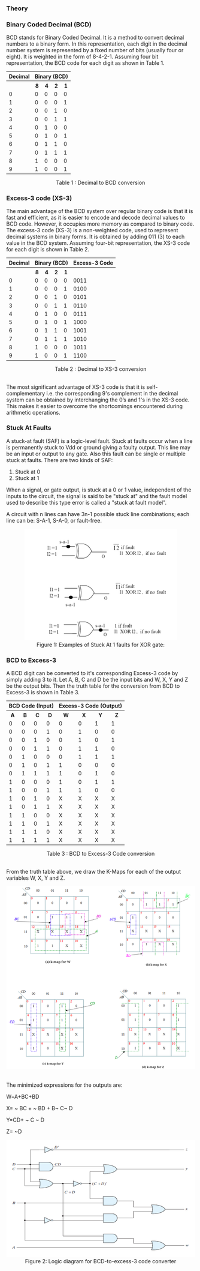 ### Theory

### Binary Coded Decimal (BCD)

BCD stands for Binary Coded Decimal. It is a method to convert decimal numbers to a binary form. In this representation, each digit in the decimal number system is represented by a fixed number of bits (usually four or eight). It is weighted in the form of 8-4-2-1. Assuming four bit representation, the BCD code for each digit as shown in Table 1.

<center>
<table class="center" >
    <tr>
      <th>Decimal</th>
      <th colspan="4">Binary (BCD)</th>
    </tr>
    <tr>
      <th></th>
      <th>8</th>
      <th>4</th>
      <th>2</th>
      <th>1</th>
    </tr>
    <tr>
      <td>0</td>
      <td>0</td>
      <td>0</td>
      <td>0</td>
      <td>0</td>
    </tr>
    <tr>
      <td>1</td>
      <td>0</td>
      <td>0</td>
      <td>0</td>
      <td>1</td>
    </tr>
    <tr>
      <td>2</td>
      <td>0</td>
      <td>0</td>
      <td>1</td>
      <td>0</td>
    </tr>
    <tr>
      <td>3</td>
      <td>0</td>
      <td>0</td>
      <td>1</td>
      <td>1</td>
    </tr>
    <tr>
      <td>4</td>
      <td>0</td>
      <td>1</td>
      <td>0</td>
      <td>0</td>
    </tr>
    <tr>
      <td>5</td>
      <td>0</td>
      <td>1</td>
      <td>0</td>
      <td>1</td>
    </tr>
    <tr>
      <td>6</td>
      <td>0</td>
      <td>1</td>
      <td>1</td>
      <td>0</td>
    </tr>
    <tr>
      <td>7</td>
      <td>0</td>
      <td>1</td>
      <td>1</td>
      <td>1</td>
    </tr>
    <tr>
      <td>8</td>
      <td>1</td>
      <td>0</td>
      <td>0</td>
      <td>0</td>
    </tr>
    <tr>
      <td>9</td>
      <td>1</td>
      <td>0</td>
      <td>0</td>
      <td>1</td>
    </tr>
  </table>
</center>
<center>Table 1 : Decimal to BCD conversion</center>

### Excess-3 code (XS-3)

The main advantage of the BCD system over regular binary code is that it is fast and efficient, as it is easier to encode and decode decimal values to BCD code. However, it occupies more memory as compared to binary code. The excess-3 code (XS-3) is a non-weighted code, used to represent decimal systems in binary forms. It is obtained by adding 011 (3) to each value in the BCD system. Assuming four-bit representation, the XS-3 code for each digit is shown in Table 2.

<center>
 <table style = "align-content: center; width:  100%;">
  <tr>
    <th>Decimal</th>
    <th colspan="4">Binary (BCD)</th>
    <th>Excess-3 Code</th>
  </tr>
  <tr>
    <th></th>
    <th>8</th>
    <th>4</th>
    <th>2</th>
    <th>1</th>
    <th></th>
  </tr>
  <tr>
    <td>0</td>
    <td>0</td>
    <td>0</td>
    <td>0</td>
    <td>0</td>
    <td>0011</td>
  </tr>
  <tr>
    <td>1</td>
    <td>0</td>
    <td>0</td>
    <td>0</td>
    <td>1</td>
    <td>0100</td>
  </tr>
  <tr>
    <td>2</td>
    <td>0</td>
    <td>0</td>
    <td>1</td>
    <td>0</td>
    <td>0101</td>
  </tr>
  <tr>
    <td>3</td>
    <td>0</td>
    <td>0</td>
    <td>1</td>
    <td>1</td>
    <td>0110</td>
  </tr>
  <tr>
    <td>4</td>
    <td>0</td>
    <td>1</td>
    <td>0</td>
    <td>0</td>
    <td>0111</td>
  </tr>
  <tr>
    <td>5</td>
    <td>0</td>
    <td>1</td>
    <td>0</td>
    <td>1</td>
    <td>1000</td>
  </tr>
  <tr>
    <td>6</td>
    <td>0</td>
    <td>1</td>
    <td>1</td>
    <td>0</td>
    <td>1001</td>
  </tr>
  <tr>
    <td>7</td>
    <td>0</td>
    <td>1</td>
    <td>1</td>
    <td>1</td>
    <td>1010</td>
  </tr>
  <tr>
    <td>8</td>
    <td>1</td>
    <td>0</td>
    <td>0</td>
    <td>0</td>
    <td>1011</td>
  </tr>
  <tr>
    <td>9</td>
    <td>1</td>
    <td>0</td>
    <td>0</td>
    <td>1</td>
    <td>1100</td>
  </tr>
</table>

</center>
<center>Table 2 : Decimal to XS-3 conversion</center></br>

The most significant advantage of XS-3 code is that it is self-complementary i.e. the corresponding 9's complement in the decimal system can be obtained by interchanging the 0’s and 1's in the XS-3 code. This makes it easier to overcome the shortcomings encountered during arithmetic operations.

### Stuck At Faults

A stuck-at fault (SAF) is a logic-level fault. Stuck at faults occur when a line is permanently stuck to Vdd or ground giving a faulty output. This line may be an input or output to any gate. Also this fault can be single or multiple stuck at faults.
There are two kinds of SAF:

1.   Stuck at 0
2.   Stuck at 1

When a signal, or gate output, is stuck at a 0 or 1 value, independent of the inputs to the circuit, the signal is said to be "stuck at" and the fault model used to describe this type error is called a "stuck at fault model".

A circuit with n lines can have 3n-1 possible stuck line combinations; each line can be: S-A-1, S-A-0, or fault-free.

<center><img src="images/stuck.png" ></center>
<center>Figure 1: Examples of Stuck At 1 faults for XOR gate:</center>

### BCD to Excess-3

A BCD digit can be converted to it's corresponding Excess-3 code by simply adding 3 to it. Let A, B, C and D be the input bits and W, X, Y and Z be the output bits. Then the truth table for the conversion from BCD to Excess-3 is shown in Table 3.

<center>
 <table text-align="center" width="250">
                <tr>
                  <th colspan="4">BCD Code (Input)</th>
                  <th colspan="4">Excess-3 Code (Output)</th>
                </tr>
                <tr>
                  <th>A</th>
                  <th>B</th>
                  <th>C</th>
                  <th>D</th>
                  <th>W</th>
                  <th>X</th>
                  <th>Y</th>
                  <th>Z</th>

</tr>
                <tr>
                  <td>0</td>
                  <td>0</td>
                  <td>0</td>
                  <td>0</td>
                  <td>0</td>
                  <td>0</td>
                  <td>1</td>
                  <td>1</td>                  
                </tr>
                <tr>
                  <td>0</td>
                  <td>0</td>
                  <td>0</td>
                  <td>1</td>
                  <td>0</td>
                  <td>1</td>
                  <td>0</td>
                  <td>0</td>                  
                </tr>
                <tr>
                  <td>0</td>
                  <td>0</td>
                  <td>1</td>
                  <td>0</td>
                  <td>0</td>
                  <td>1</td>
                  <td>0</td>
                  <td>1</td>                  
                </tr>
                <tr>
                  <td>0</td>
                  <td>0</td>
                  <td>1</td>
                  <td>1</td>
                  <td>0</td>
                  <td>1</td>
                  <td>1</td>
                  <td>0</td>                  
                </tr>
                <tr>
                  <td>0</td>
                  <td>1</td>
                  <td>0</td>
                  <td>0</td>
                  <td>0</td>
                  <td>1</td>
                  <td>1</td>
                  <td>1</td>                  
                </tr>
                <tr>
                  <td>0</td>
                  <td>1</td>
                  <td>0</td>
                  <td>1</td>
                  <td>1</td>
                  <td>0</td>
                  <td>0</td>
                  <td>0</td>                  
                </tr>
                <tr>
                  <td>0</td>
                  <td>1</td>
                  <td>1</td>
                  <td>1</td>
                  <td>1</td>
                  <td>0</td>
                  <td>1</td>
                  <td>0</td>                  
                </tr>
                <tr>
                  <td>1</td>
                  <td>0</td>
                  <td>0</td>
                  <td>0</td>
                  <td>1</td>
                  <td>0</td>
                  <td>1</td>
                  <td>1</td>                  
                </tr>
                <tr>
                  <td>1</td>
                  <td>0</td>
                  <td>0</td>
                  <td>1</td>
                  <td>1</td>
                  <td>1</td>
                  <td>0</td>
                  <td>0</td>                  
                </tr>
                <tr>
                  <td>1</td>
                  <td>0</td>
                  <td>1</td>
                  <td>0</td>
                  <td>X</td>
                  <td>X</td>
                  <td>X</td>
                  <td>X</td>                  
                </tr>
                <tr>
                  <td>1</td>
                  <td>0</td>
                  <td>1</td>
                  <td>1</td>
                  <td>X</td>
                  <td>X</td>
                  <td>X</td>
                  <td>X</td>                  
                </tr>
                <tr>
                  <td>1</td>
                  <td>1</td>
                  <td>0</td>
                  <td>0</td>
                  <td>X</td>
                  <td>X</td>
                  <td>X</td>
                  <td>X</td>                  
                </tr>
                <tr>
                  <td>1</td>
                  <td>1</td>
                  <td>0</td>
                  <td>1</td>
                  <td>X</td>
                  <td>X</td>
                  <td>X</td>
                  <td>X</td>                  
                </tr>
                <tr>
                  <td>1</td>
                  <td>1</td>
                  <td>1</td>
                  <td>0</td>
                  <td>X</td>
                  <td>X</td>
                  <td>X</td>
                  <td>X</td>                  
                </tr>
                <tr>
                  <td>1</td>
                  <td>1</td>
                  <td>1</td>
                  <td>1</td>
                  <td>X</td>
                  <td>X</td>
                  <td>X</td>
                  <td>X</td>                  
                </tr>  
              </table>

</center>
<center>Table 3 : BCD to Excess-3 Code conversion</center></br>

From the truth table above, we draw the K-Maps for each of the output variables W, X, Y and Z.

<center><img src="images/kmp.png" ></center></br>

The minimized expressions for the outputs are:

W=A+BC+BD

X= ~ BC + ~ BD + B~ C~ D

Y=CD+ ~ C ~ D

Z= ~D

<center><img src="images/bcd-excess3.png" ></center>
<center>Figure 2: Logic diagram for BCD-to-excess-3 code converter</center></br></br>
